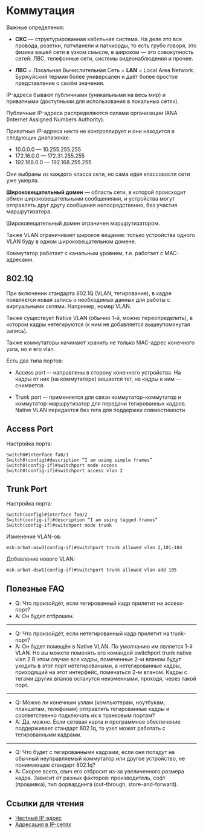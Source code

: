 # Коммутация
Важные определения:

* **СКС** — структурированная кабельная система. На деле это все провода, розетки, патчпанели и патчкорды, то есть грубо говоря, это физика вашей сети в узком смысле, в широком — это совокупность сетей: ЛВС, телефонные сети, системы видеонаблюдения и прочее.

* **ЛВС** = Локальная Вычислительная Сеть = **LAN** = Local Area Network. Буржуйский термин более универсален и даёт более простое представление о своём значении.

IP-адреса бывают публичными (уникальными на весь мир) и приватными (доступными для использования в локальных сетях).

Публичные IP-адреса распределяются силами организации IANA (Internet Assigned Numbers Authority).

Приватные IP-адреса никто не контроллирует и они находится в следующих диапазонах:
* 10.0.0.0 — 10.255.255.255
* 172.16.0.0 — 172.31.255.255
* 192.168.0.0 — 192.168.255.255

Они выбраны из каждого класса сети, но сама идея классовости сети уже умерла.

**Широковещательный домен** — область сети, в которой происходит обмен широковещательными сообщениями, и устройства могут отправлять друг другу сообщения непосредственно, без участия маршрутизатора.

Широковещательный домен ограничен маршрутизатором.

Также VLAN ограничивает широкое вещание: только устройства одного VLAN буду в одном широковещательном домене.

Коммутатор работает с канальным уровнем, т.е. работает с MAC-адресами.

## 802.1Q
При включении стандарта 802.1Q (VLAN, тегирование), в кадре появляется новая запись о необходимых данных для работы с виртуальными сетями. Например, номер VLAN.

Также существует Native VLAN (обычно 1-й, можно переопределить), в котором кадры нетегируются (к ним не добавляется вышеупомянутая запись).

Также коммутаторы начинают хранить не только MAC-адрес конечного узла, но и его vlan.

Есть два типа портов:
* Access port -- направлены в сторону конечного устройства. На кадры от них (на коммутаторе) вешается тег, на кадры к ним -- снимается.

* Trunk port -- применяется для связи коммутатор-коммутатор и коммутатор-маршрутизатор для передачи тегированных кадров. Native VLAN передается без тега для поддержки совместимости.

## Access Port
Настройка порта:
```
Switch0#interface fa0/1
Switch0(config)#description “I am using simple frames”
Switch0(config-if)#switchport mode access
Switch0(config-if)#switchport access vlan 2
```

## Trunk Port
Настройка порта:
```
Switch(config)#interface fa0/2
Switch(config-if)#description “I am using tagged frames”
Switch(config-if)#switchport mode trunk
```

Изменение VLAN-ов:
```
msk-arbat-asw3(config-if)#switchport trunk allowed vlan 2,101-104
```

Добавление нового VLAN:
```
msk-arbat-dsw1(config-if)#switchport trunk allowed vlan add 105
```

## Полезные FAQ
* Q: Что произойдёт, если тегированный кадр прилетит на access-порт? 
* A: Он будет отброшен.
---
* Q: Что произойдёт, если нетегированный кадр прилетит на trunk-порт?
* A: Он будет помещён в Native VLAN. По умолчанию им является 1-й VLAN. Но вы можете поменять его командой switchport trunk native vlan 2
В этом случае все кадры, помеченные 2-м вланом будут уходить в этот порт нетегироваными, а нетегированные кадры, приходящий на этот интерфейс, помечаться 2-м вланом.
Кадры с тегами других вланов останутся неизменными, проходя, через такой порт.
---
* Q: Можно ли конечным узлам (компьютерам, ноутбукам, планшетам, телефонам) отправлять тегированные кадры и соответственно подключать их к транковым портам?
* A: Да, можно. Если сетевая карта и программное обеспечение поддерживает стандарт 802.1q, то узел может работать с тегированными кадрами.
---
* Q: Что будет с тегированными кадрами, если они попадут на обычный неуправляемый коммутатор или другое устройство, не понимающее стандарт 802.1q?
* A: Скорее всего, свич его отбросит из-за увеличенного размера кадра. Зависит от разных факторов: производитель, софт (прошивка), тип форвардинга (cut-through, store-and-forward).



## Ссылки для чтения
* [Частный IP-адрес](https://ru.wikipedia.org/wiki/%D0%A7%D0%B0%D1%81%D1%82%D0%BD%D1%8B%D0%B9_IP-%D0%B0%D0%B4%D1%80%D0%B5%D1%81)
* [Адресация в IP-сетях](http://citforum.ru/nets/ip/glava_3.shtml)